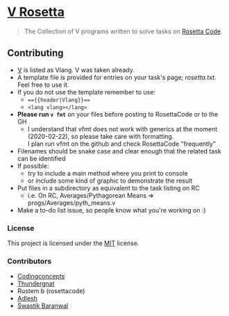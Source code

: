# [V Rosetta]
> The Collection of V programs written to solve tasks on [Rosetta Code]. 


## Contributing
* [V](github.com/vlang/v) is listed as Vlang. V was taken already.
* A template file is provided for entries on your task's page; _rosetta.txt_. Feel free to use it.
* If you do not use the template remember to use:
    * ```=={{header|Vlang}}==```
    * ```<lang vlang></lang>```
* __Please run ```v fmt```__ on your files before posting to RosettaCode or to the GH
    * I understand that vfmt does not work with generics at the moment (2020-02-22), so please take care with formatting.  
      I plan run vfmt on the github and check RosettaCode "frequently"
* Filenames should be snake case and clear enough that the related task can be identified
* If possible:
    * try to include a main method where you print to console
    * or include some kind of graphic to demonstrate the result
* Put files in a subdirectory as equivalent to the task listing on RC
    * i.e. On RC, Averages/Pythagorean Means => progs/Averages/pyth_means.v
* Make a to-do list issue, so people know what you're working on :)
### License
This project is licensed under the [MIT](/LICENSE) license.

### Contributors
* [Codingconcepts](http://rosettacode.org/wiki/User:Codingconcepts)
* [Thundergnat](http://rosettacode.org/wiki/User:Thundergnat)
* Rustem b       (rosettacode)
* [Adlesh](https://github.com/adlesh)  
* [Swastik Baranwal](https://github.com/Delta456)


[!!]:()
[V Rosetta]: http://rosettacode.org/wiki/Category:Vlang
[Rosetta Code]: http://rosettacode.org
